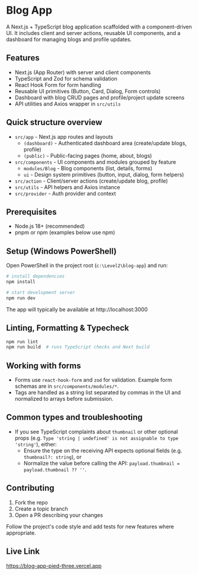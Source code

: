 # Blog App

A Next.js + TypeScript blog application scaffolded with a component-driven UI. It includes client and server actions, reusable UI components, and a dashboard for managing blogs and profile updates.

## Features

- Next.js (App Router) with server and client components
- TypeScript and Zod for schema validation
- React Hook Form for form handling
- Reusable UI primitives (Button, Card, Dialog, Form controls)
- Dashboard with blog CRUD pages and profile/project update screens
- API utilities and Axios wrapper in `src/utils`

## Quick structure overview

- `src/app` - Next.js app routes and layouts
  - `(dashboard)` - Authenticated dashboard area (create/update blogs, profile)
  - `(public)` - Public-facing pages (home, about, blogs)
- `src/components` - UI components and modules grouped by feature
  - `modules/Blog` - Blog components (list, details, forms)
  - `ui` - Design system primitives (button, input, dialog, form helpers)
- `src/action` - Client/server actions (create/update blog, profile)
- `src/utils` - API helpers and Axios instance
- `src/provider` - Auth provider and context

## Prerequisites

- Node.js 18+ (recommended)
- pnpm or npm (examples below use npm)

## Setup (Windows PowerShell)

Open PowerShell in the project root (`c:\Level2\blog-app`) and run:

```powershell
# install dependencies
npm install

# start development server
npm run dev
```

The app will typically be available at http://localhost:3000

## Linting, Formatting & Typecheck

```powershell
npm run lint
npm run build  # runs TypeScript checks and Next build
```

## Working with forms

- Forms use `react-hook-form` and `zod` for validation. Example form schemas are in `src/components/modules/*`.
- Tags are handled as a string list separated by commas in the UI and normalized to arrays before submission.

## Common types and troubleshooting

- If you see TypeScript complaints about `thumbnail` or other optional props (e.g. `Type 'string | undefined' is not assignable to type 'string'`), either:
  - Ensure the type on the receiving API expects optional fields (e.g. `thumbnail?: string`), or
  - Normalize the value before calling the API: `payload.thumbnail = payload.thumbnail ?? ''`.



## Contributing

1. Fork the repo
2. Create a topic branch
3. Open a PR describing your changes

Follow the project's code style and add tests for new features where appropriate.


## Live Link

https://blog-app-pied-three.vercel.app
